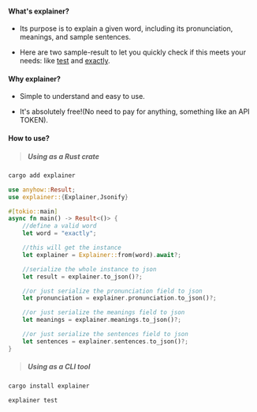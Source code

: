 #### What's explainer?

* Its purpose is to explain a given word, including its pronunciation, meanings, and sample sentences.

* Here are two sample-result to let you quickly check if this meets your needs: like [test](https://github.com/zennolux/explainer/blob/main/samples/test.json) and [exactly](https://github.com/zennolux/explainer/blob/main/samples/exactly.json).

#### Why explainer?

* Simple to understand and easy to use.

* It's absolutely free!(No need to pay for anything, something like an API TOKEN).

#### How to use?

> ##### Using as a Rust crate

```sh
cargo add explainer
```

```rust
use anyhow::Result;
use explainer::{Explainer,Jsonify}

#[tokio::main]
async fn main() -> Result<()> {
    //define a valid word
    let word = "exactly";

    //this will get the instance
    let explainer = Explainer::from(word).await?;

    //serialize the whole instance to json
    let result = explainer.to_json()?;

    //or just serialize the pronunciation field to json
    let pronunciation = explainer.pronunciation.to_json()?;

    //or just serialize the meanings field to json
    let meanings = explainer.meanings.to_json()?;

    //or just serialize the sentences field to json
    let sentences = explainer.sentences.to_json()?;
}
```

> ##### Using as a CLI tool 

```sh
cargo install explainer

explainer test
```
